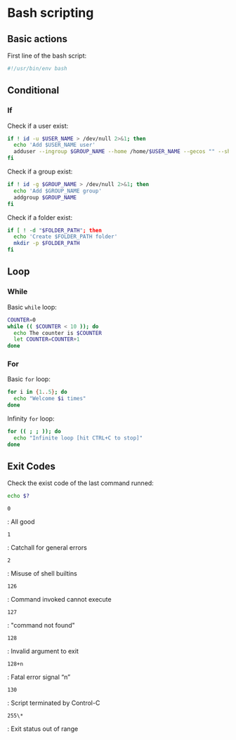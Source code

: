 # Bash scripting

## Basic actions

First line of the bash script:

```bash
#!/usr/bin/env bash
```

## Conditional

### If

Check if a user exist:

```bash
if ! id -u $USER_NAME > /dev/null 2>&1; then
  echo 'Add $USER_NAME user'
  adduser --ingroup $GROUP_NAME --home /home/$USER_NAME --gecos "" --shell /bin/bash --disabled-password $USER_NAME 
fi
```

Check if a group exist:

```bash
if ! id -g $GROUP_NAME > /dev/null 2>&1; then
  echo 'Add $GROUP_NAME group'
  addgroup $GROUP_NAME
fi
```

Check if a folder exist:

```bash
if [ ! -d "$FOLDER_PATH"; then
  echo 'Create $FOLDER_PATH folder'
  mkdir -p $FOLDER_PATH
fi
```

## Loop

### While

Basic `while` loop:

```bash
COUNTER=0
while (( $COUNTER < 10 )); do
  echo The counter is $COUNTER
  let COUNTER=COUNTER+1
done
```

### For

Basic `for` loop:

```bash
for i in {1..5}; do
  echo "Welcome $i times"
done
```

Infinity `for` loop:

```bash
for (( ; ; )); do
  echo "Infinite loop [hit CTRL+C to stop]"
done
```

## Exit Codes

Check the exist code of the last command runned:

```bash
echo $?
```

`0`

:   All good

`1`

:   Catchall for general errors

`2`

:   Misuse of shell builtins

`126`

:   Command invoked cannot execute

`127`

:   "command not found"

`128`

:   Invalid argument to exit

`128+n`

:   Fatal error signal “n”

`130`

:   Script terminated by Control-C

`255\*`

:   Exit status out of range
